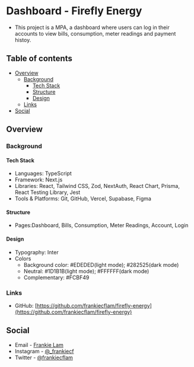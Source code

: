 # Dashboard - Firefly Energy

- This project is a MPA, a dashboard where users can log in their accounts to view bills, consumption, meter readings and payment histoy.

## Table of contents

- [Overview](#overview)
  - [Background](#background)
    - [Tech Stack](#tech-stack)
    - [Structure](#structure)
    - [Design](#design)
  - [Links](#links)
- [Social](#social)

## Overview

### Background

#### Tech Stack

- Languages: TypeScript
- Framework: Next.js
- Libraries: React, Tailwind CSS, Zod, NextAuth, React Chart, Prisma, React Testing Library, Jest
- Tools & Platforms: Git, GitHub, Vercel, Supabase, Figma

#### Structure

- Pages:Dashboard, Bills, Consumption, Meter Readings, Account, Login

#### Design

- Typography: Inter
- Colors
  - Background color: #EDEDED(light mode); #282525(dark mode)
  - Neutral: #1D1B1B(light mode); #FFFFFF(dark mode)
  - Complementary: #FCBF49

### Links

- GitHub: [https://github.com/frankiecflam/firefly-energy](https://github.com/frankiecflam/firefly-energy)

## Social

- Email - [Frankie Lam](cfl.frankie@gmail.com)
- Instagram - [@\_frankiecf](https://www.instagram.com/_frankiecf)
- Twitter - [@frankiecflam](https://twitter.com/frankiecflam)
